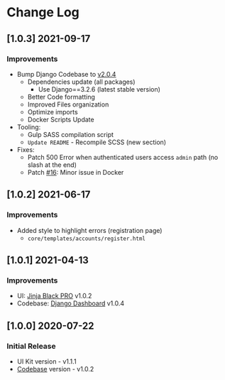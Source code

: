 # Change Log

## [1.0.3] 2021-09-17
### Improvements

- Bump Django Codebase to [v2.0.4](https://github.com/app-generator/boilerplate-code-django-dashboard/releases)
  - Dependencies update (all packages)
    - Use Django==3.2.6 (latest stable version)
  - Better Code formatting
  - Improved Files organization
  - Optimize imports
  - Docker Scripts Update 
- Tooling:
  - Gulp SASS compilation script   
  - `Update README` - Recompile SCSS (new section)
- Fixes: 
  - Patch 500 Error when authenticated users access `admin` path (no slash at the end)
  - Patch [#16](https://github.com/app-generator/boilerplate-code-django-dashboard/issues/16): Minor issue in Docker 

## [1.0.2] 2021-06-17
### Improvements

- Added style to highlight errors (registration page)
    - `core/templates/accounts/register.html`

## [1.0.1] 2021-04-13
### Improvements

- UI: [Jinja Black PRO](https://github.com/app-generator/jinja-black-dashboard-pro) v1.0.2
- Codebase: [Django Dashboard](https://github.com/app-generator/boilerplate-code-django-dashboard) v1.0.4

## [1.0.0] 2020-07-22
### Initial Release

- UI Kit version - v1.1.1
- [Codebase](https://github.com/app-generator/boilerplate-code-django-dashboard) version - v1.0.2
